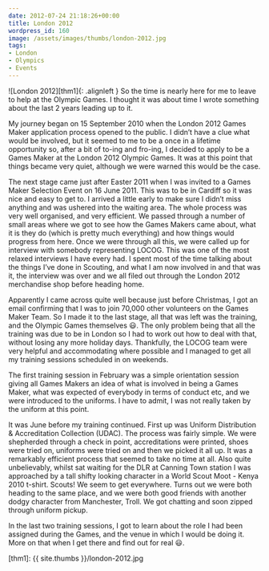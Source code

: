 ```yaml
---
date: 2012-07-24 21:18:26+00:00
title: London 2012
wordpress_id: 160
image: /assets/images/thumbs/london-2012.jpg
tags:
- London
- Olympics
- Events
---
```


![London 2012][thm1]{: .alignleft }
So the time is nearly here for me to leave to help at the Olympic Games. I thought it was about time
I wrote something about the last 2 years leading up to it.

My journey began on 15 September 2010 when the London 2012 Games Maker application process opened to
the public. I didn’t have a clue what would be involved, but it seemed to me to be a once in a
lifetime opportunity so, after a bit of to-ing and fro-ing, I decided to apply to be a Games Maker
at the London 2012 Olympic Games. It was at this point that things became very quiet, although we
were warned this would be the case.

The next stage came just after Easter 2011 when I was invited to a Games Maker Selection Event on 16
June 2011. This was to be in Cardiff so it was nice and easy to get to. I arrived a little early to
make sure I didn’t miss anything and was ushered into the waiting area. The whole process was very
well organised, and very efficient. We passed through a number of small areas where we got to see
how the Games Makers came about, what it is they do (which is pretty much everything) and how things
would progress from here. Once we were through all this, we were called up for interview with
somebody representing LOCOG. This was one of the most relaxed interviews I have every had. I spent
most of the time talking about the things I’ve done in Scouting, and what I am now involved in and
that was it, the interview was over and we all filed out through the London 2012 merchandise shop
before heading home.

Apparently I came across quite well because just before Christmas, I got an email confirming that I
was to join 70,000 other volunteers on the Games Maker Team. So I made it to the last stage, all
that was left was the training, and the Olympic Games themselves :smiley:. The only problem being
that all the training was due to be in London so I had to work out how to deal with that, without
losing any more holiday days. Thankfully, the LOCOG team were very helpful and accommodating where
possible and I managed to get all my training sessions scheduled in on weekends.

The first training session in February was a simple orientation session giving all Games Makers an
idea of what is involved in being a Games Maker, what was expected of everybody in terms of conduct
etc, and we were introduced to the uniforms. I have to admit, I was not really taken by the uniform
at this point.

It was June before my training continued. First up was Uniform Distribution & Accreditation
Collection (UDAC). The process was fairly simple. We were shepherded through a check in point,
accreditations were printed, shoes were tried on, uniforms were tried on and then we picked it all
up. It was a remarkably efficient process that seemed to take no time at all. Also quite
unbelievably, whilst sat waiting for the DLR at Canning Town station I was approached by a tall
shifty looking character in a World Scout Moot - Kenya 2010 t-shirt. Scouts! We seem to get
everywhere. Turns out we were both heading to the same place, and we were both good friends with
another dodgy character from Manchester, Troll. We got chatting and soon zipped through uniform
pickup.

In the last two training sessions, I got to learn about the role I had been assigned during the
Games, and the venue in which I would be doing it. More on that when I get there and find out for
real :smiley:.

[thm1]: {{ site.thumbs }}/london-2012.jpg